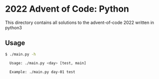 # 2022 Advent of Code: Python

This directory contains all solutions to the advent-of-code 2022 written in python3

## Usage

```sh
$ ./main.py -h

  Usage: ./main.py <day> [test, main]

  Example: ./main.py day-01 test
```

